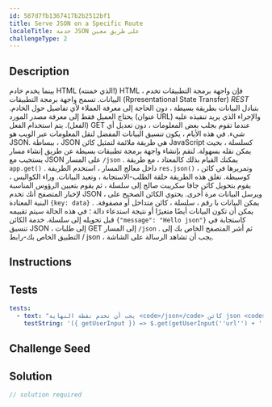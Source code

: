 ```yaml
---
id: 587d7fb1367417b2b2512bf1
title: Serve JSON on a Specific Route
localeTitle: خدمة JSON على طريق معين
challengeType: 2
---
```


## Description
<section id='description'>
بينما يخدم خادم HTML (الذي خمنته!) HTML ، فإن واجهة برمجة التطبيقات تخدم البيانات. تسمح واجهة برمجة التطبيقات (Rpresentational State Transfer) <dfn>REST</dfn> بتبادل البيانات بطريقة بسيطة ، دون الحاجة إلى معرفة العملاء لأي تفاصيل حول الخادم. يحتاج العميل فقط إلى معرفة مصدر المورد (عنوان URL) والإجراء الذي يريد تنفيذه عليه (الفعل). يتم استخدام الفعل GET عندما تقوم بجلب بعض المعلومات ، دون تعديل أي شيء. في هذه الأيام ، يكون تنسيق البيانات المفضل لنقل المعلومات عبر الويب هو JSON. ببساطة ، JSON هي طريقة ملائمة لتمثيل كائن JavaScript كسلسلة ، بحيث يمكن نقله بسهولة.
لنقم بإنشاء واجهة برمجة تطبيقات بسيطة عن طريق إنشاء مسار يستجيب مع JSON على المسار <code>/json</code> . يمكنك القيام بذلك كالمعتاد ، مع طريقة <code>app.get()</code> . داخل معالج المسار ، استخدم الطريقة <code>res.json()</code> ، وتمريرها في كائن كوسيطة. تغلق هذه الطريقة حلقة الطلب-الاستجابة ، وتعيد البيانات. وراء الكواليس ، يقوم بتحويل كائن جافا سكريبت صالح إلى سلسلة ، ثم يقوم بتعيين الرؤوس المناسبة لإخبار المتصفح أنك تخدم JSON ، ويرسل البيانات مرة أخرى. يحتوي الكائن الصحيح على البنية المعتادة <code>{key: data}</code> . يمكن البيانات با رقم ، سلسلة ، كائن متداخل أو مصفوفة. يمكن أن تكون البيانات أيضًا متغيرًا أو نتيجة استدعاء دالة ؛ في هذه الحالة سيتم تقييمه قبل تحويله إلى سلسلة.
خدمة الكائن <code>{"message": "Hello json"}</code> كاستجابة في تنسيق JSON ، إلى طلبات GET إلى المسار <code>/json</code> . ثم أشر المتصفح الخاص بك إلى التطبيق الخاص بك-رابط / json ، يجب أن تشاهد الرسالة على الشاشة.
</section>

## Instructions
<section id='instructions'>

</section>

## Tests
<section id='tests'>

```yml
tests:
  - text: "يجب أن تخدم نقطة النهاية <code>/json</code> كائن json <code>{'message': 'Hello json'}</code> "
    testString: '({ getUserInput }) => $.get(getUserInput(''url'') + ''/json'').then(data => { assert.equal(data.message, ''Hello json'', ''The \''/json\'' endpoint does not serve the right data''); }, xhr => { throw new Error(xhr.responseText); })'

```

</section>

## Challenge Seed
<section id='challengeSeed'>

</section>

## Solution
<section id='solution'>

```js
// solution required
```
</section>

